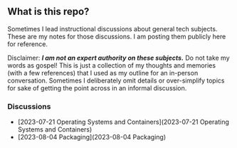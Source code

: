 ## What is this repo?

Sometimes I lead instructional discussions about general tech subjects. These are my notes for those discussions. I am posting them publicly here for reference.

Disclaimer: _**I am not an expert authority on these subjects.**_ Do not take my words as gospel! This is just a collection of my thoughts and memories (with a few references) that I used as my outline for an in-person conversation. Sometimes I deliberately omit details or over-simplify topics for sake of getting the point across in an informal discussion.

### Discussions

* [2023-07-21 Operating Systems and Containers](2023-07-21 Operating Systems and Containers)
* [2023-08-04 Packaging](2023-08-04 Packaging)

